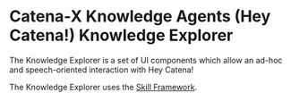 # Catena-X Knowledge Agents (Hey Catena!) Knowledge Explorer

The Knowledge Explorer is a set of UI components which allow an ad-hoc and speech-oriented interaction with Hey Catena! 

The Knowledge Explorer uses the [Skill Framework](../skill_framework/).






